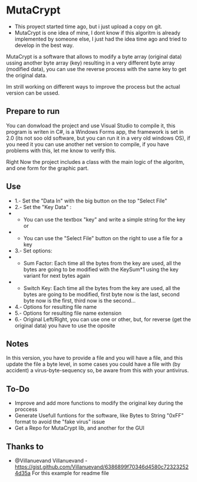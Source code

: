 # MutaCrypt

* This proyect started time ago, but i just upload a copy on git.
* MutaCrypt is one idea of mine, I dont know if this algoritm is already implemented by someone else, I just had the idea time ago and tried to develop in the best way.

MutaCrypt is a software that allows to modify a byte array (original data) ussing another byte array (key) resulting in a very different byte array (modified data), you can use the reverse process with the same key to get the original data.

Im strill working on different ways to improve the process but the actual version can be ussed.

## Prepare to run

You can donwload the project and use Visual Studio to compile it, this program is writen in C#, is a Windows Forms app, the framework is set in 2.0 (its not soo old software, but you can run it in a very old windows OS), if you need it you can use another net version to compile, if you have problems with this, let me know to verify this.

Right Now the project includes a class with the main logic of the algoritm, and one form for the graphic part. 

## Use

* 1.- Set the "Data In" with the big button on the top "Select File"
* 2.- Set the "Key Data" :
* * You can use the textbox "key" and write a simple string for the key or 
* * You can use the "Select File" button on the right to use a file for a key
* 3.- Set options:
* * Sum Factor: Each time all the bytes from the key are used, all the bytes are going to be modified with the KeySum*1 using the key variant for next bytes again
* * Switch Key: Each time all the bytes from the key are used, all the bytes are going to be modified, first byte now is the last, second byte now is the first, third now is the second...
* 4.- Options for resulting file name
* 5.- Options for resulting file name extension
* 6.- Original Left/Right, you can use one or other, but, for reverse (get the original data) you have to use the oposite


## Notes

In this version, you have to provide a file and you will have a file, and this update the file a byte level, in some cases you could have a file with (by accident) a virus-byte-sequency so, be aware from this with your antivirus.

## To-Do

* Improve and add more functions to modify the original key during the proccess
* Generate Usefull funtions for the software, like Bytes to String "0xFF" format to avoid the "fake virus" issue
* Get a Repo for MutaCrypt lib, and another for the GUI

## Thanks to

*  @Villanuevand Villanuevand - https://gist.github.com/Villanuevand/6386899f70346d4580c723232524d35a
For this example for readme file

